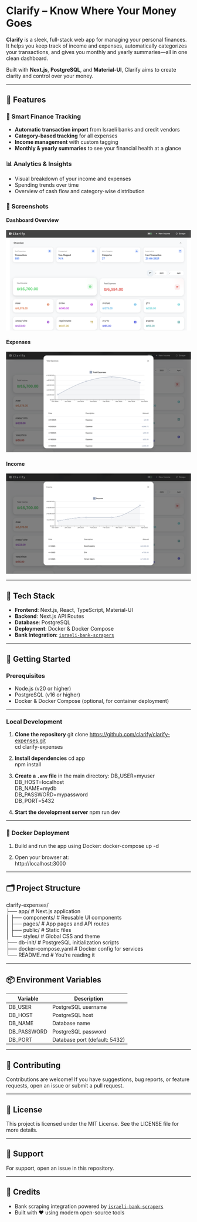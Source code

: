 # Clarify – Know Where Your Money Goes

**Clarify** is a sleek, full-stack web app for managing your personal finances. It helps you keep track of income and expenses, automatically categorizes your transactions, and gives you monthly and yearly summaries—all in one clean dashboard.

Built with **Next.js**, **PostgreSQL**, and **Material-UI**, Clarify aims to create clarity and control over your money.

---

## 🔑 Features

### 💸 Smart Finance Tracking
- **Automatic transaction import** from Israeli banks and credit vendors  
- **Category-based tracking** for all expenses  
- **Income management** with custom tagging  
- **Monthly & yearly summaries** to see your financial health at a glance  

### 📊 Analytics & Insights
- Visual breakdown of your income and expenses  
- Spending trends over time  
- Overview of cash flow and category-wise distribution  

### 📸 Screenshots

#### Dashboard Overview
![Dashboard](app/public/screenshots/dashboard.png)

#### Expenses
![Transactions](app/public/screenshots/expenses.png)

#### Income
![Analytics](app/public/screenshots/income.png)

---

## 🧰 Tech Stack

- **Frontend**: Next.js, React, TypeScript, Material-UI  
- **Backend**: Next.js API Routes  
- **Database**: PostgreSQL  
- **Deployment**: Docker & Docker Compose  
- **Bank Integration**: [`israeli-bank-scrapers`](https://github.com/eshaham/israeli-bank-scrapers)

---

## 🚀 Getting Started

### Prerequisites

- Node.js (v20 or higher)  
- PostgreSQL (v16 or higher)  
- Docker & Docker Compose (optional, for container deployment)

---

### Local Development

1. **Clone the repository**
   git clone https://github.com/clarify/clarify-expenses.git  
   cd clarify-expenses

2. **Install dependencies**
   cd app  
   npm install

3. **Create a `.env` file** in the main directory:
   DB_USER=myuser  
   DB_HOST=localhost  
   DB_NAME=mydb  
   DB_PASSWORD=mypassword  
   DB_PORT=5432

4. **Start the development server**
   npm run dev

---

### 🐳 Docker Deployment

1. Build and run the app using Docker:
   docker-compose up -d

2. Open your browser at:  
   http://localhost:3000

---

## 🗂 Project Structure

clarify-expenses/  
├── app/                    # Next.js application  
│   ├── components/         # Reusable UI components  
│   ├── pages/              # App pages and API routes  
│   ├── public/             # Static files  
│   └── styles/             # Global CSS and theme  
├── db-init/                # PostgreSQL initialization scripts  
├── docker-compose.yaml     # Docker config for services  
└── README.md               # You're reading it

---

## 📦 Environment Variables

| Variable      | Description               |  
|---------------|---------------------------|  
| DB_USER       | PostgreSQL username       |  
| DB_HOST       | PostgreSQL host           |  
| DB_NAME       | Database name             |  
| DB_PASSWORD   | PostgreSQL password       |  
| DB_PORT       | Database port (default: 5432) |

---

## 🤝 Contributing

Contributions are welcome! If you have suggestions, bug reports, or feature requests, open an issue or submit a pull request.

---

## 📄 License

This project is licensed under the MIT License. See the LICENSE file for more details.

---

## 💬 Support

For support, open an issue in this repository.

---

## 🙌 Credits

- Bank scraping integration powered by [`israeli-bank-scrapers`](https://github.com/eshaham/israeli-bank-scrapers)  
- Built with ❤️ using modern open-source tools
